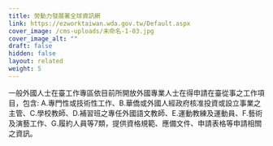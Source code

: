 ```yaml
---
title: 勞動力發展署全球資訊網
link: https://ezworktaiwan.wda.gov.tw/Default.aspx
cover_image: /cms-uploads/未命名-1-03.jpg
cover_image_alt: ""
draft: false
hidden: false
layout: related
weight: 5
---
```

一般外國人士在臺工作專區依目前所開放外國專業人士在得申請在臺從事之工作項目，包含: A.專門性或技術性工作、B.華僑或外國人經政府核准投資或設立事業之主管、C.學校教師、D.補習班之專任外國語文教師、E.運動教練及運動員、F.藝術及演藝工作、G.履約人員等7類，提供資格規範、應備文件、申請表格等申請相關之資訊。

